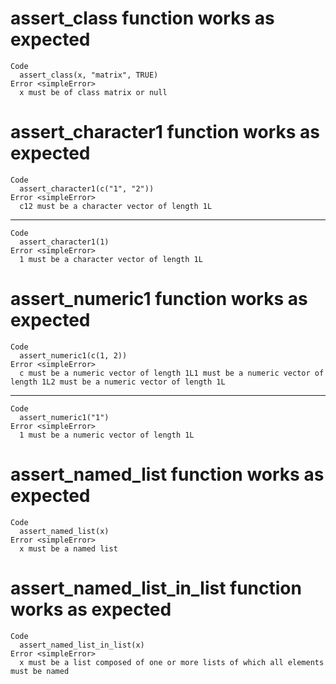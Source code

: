 # assert_class function works as expected

    Code
      assert_class(x, "matrix", TRUE)
    Error <simpleError>
      x must be of class matrix or null

# assert_character1 function works as expected

    Code
      assert_character1(c("1", "2"))
    Error <simpleError>
      c12 must be a character vector of length 1L

---

    Code
      assert_character1(1)
    Error <simpleError>
      1 must be a character vector of length 1L

# assert_numeric1 function works as expected

    Code
      assert_numeric1(c(1, 2))
    Error <simpleError>
      c must be a numeric vector of length 1L1 must be a numeric vector of length 1L2 must be a numeric vector of length 1L

---

    Code
      assert_numeric1("1")
    Error <simpleError>
      1 must be a numeric vector of length 1L

# assert_named_list function works as expected

    Code
      assert_named_list(x)
    Error <simpleError>
      x must be a named list

# assert_named_list_in_list function works as expected

    Code
      assert_named_list_in_list(x)
    Error <simpleError>
      x must be a list composed of one or more lists of which all elements must be named

